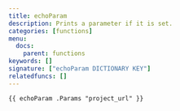 ```yaml
---
title: echoParam
description: Prints a parameter if it is set.
categories: [functions]
menu:
  docs:
    parent: functions
keywords: []
signature: ["echoParam DICTIONARY KEY"]
relatedfuncs: []
---
```



```go-html-template
{{ echoParam .Params "project_url" }}
```
